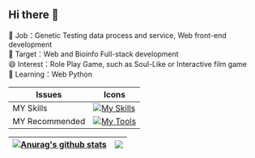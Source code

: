 ## Hi there 👋
🔭 Job：Genetic Testing data process and service, Web front-end development<br/>
🌱 Target：Web and Bioinfo Full-stack development<br/>
😄 Interest：Role Play Game, such as Soul-Like or Interactive film game<br/>
🤔 Learning：Web Python<br/>

| Issues | Icons|
|---|---|
| MY Skills |[![My Skills](https://skillicons.dev/icons?i=python,vue,ts,html)](https://skillicons.dev)|
| MY Recommended |[![My Tools](https://skillicons.dev/icons?i=obsidian)](https://github.com/obsidianmd/obsidian-releases)|

| <a href="https://github.com/anuraghazra/github-readme-stats"><img align="center" src="https://github-readme-stats.vercel.app/api?username=Rochsen&show_icons=true&include_all_commits=true&theme=buefy&hide_border=true" alt="Anurag's github stats" /></a> | <a href="https://github.com/anuraghazra/github-readme-stats"><img align="center" src="https://github-readme-stats.vercel.app/api/top-langs/?username=Rochsen&layout=compact&theme=buefy&hide_border=true" /></a> |
| ------------- | ------------- |

<!--
**Luosanmu/Luosanmu** is a ✨ _special_ ✨ repository because its `README.md` (this file) appears on your GitHub profile.

Here are some ideas to get you started:

- 🔭 I’m currently working on ...
- 🌱 I’m currently learning ...
- 👯 I’m looking to collaborate on ...
- 🤔 I’m looking for help with ...
- 💬 Ask me about ...
- 📫 How to reach me: ...
- 😄 Pronouns: ...
- ⚡ Fun fact: ...
-->
